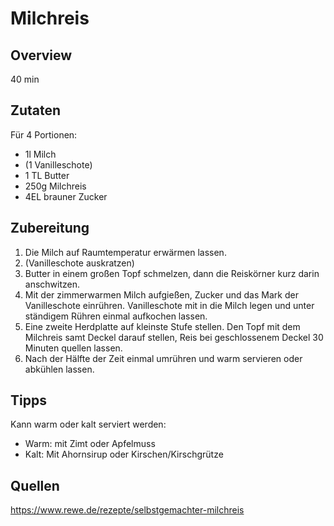 # Milchreis

## Overview
40 min

## Zutaten
Für 4 Portionen:

- 1l Milch
- (1 Vanilleschote)
- 1 TL Butter
- 250g Milchreis
- 4EL brauner Zucker

## Zubereitung

1. Die Milch auf Raumtemperatur erwärmen lassen.
2. (Vanilleschote auskratzen)
3. Butter in einem großen Topf schmelzen, dann die Reiskörner kurz darin anschwitzen.
4. Mit der zimmerwarmen Milch aufgießen, Zucker und das Mark der Vanilleschote einrühren. Vanilleschote mit in die Milch legen und unter ständigem Rühren einmal aufkochen lassen.
5. Eine zweite Herdplatte auf kleinste Stufe stellen. Den Topf mit dem Milchreis samt Deckel darauf stellen, Reis bei geschlossenem Deckel 30 Minuten quellen lassen.
6. Nach der Hälfte der Zeit einmal umrühren und warm servieren oder abkühlen lassen.

## Tipps
Kann warm oder kalt serviert werden:

- Warm: mit Zimt oder Apfelmuss
- Kalt: Mit Ahornsirup oder Kirschen/Kirschgrütze

## Quellen
https://www.rewe.de/rezepte/selbstgemachter-milchreis

